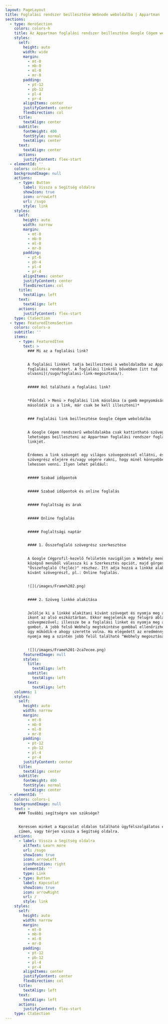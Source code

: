 ```yaml
---
layout: PageLayout
title: Foglalási rendszer beillesztése Webnode weboldalba | Appartman
sections:
  - type: HeroSection
    colors: colors-h
    title: Az Appartman foglalási rendszer beillesztése Google Cégem weboldalba
    styles:
      self:
        height: auto
        width: wide
        margin:
          - mt-0
          - mb-0
          - ml-0
          - mr-0
        padding:
          - pt-12
          - pb-12
          - pl-4
          - pr-4
        alignItems: center
        justifyContent: center
        flexDirection: col
      title:
        textAlign: center
      subtitle:
        fontWeight: 400
        fontStyle: normal
        textAlign: center
      text:
        textAlign: center
      actions:
        justifyContent: flex-start
  - elementId: ''
    colors: colors-a
    backgroundImage: null
    actions:
      - type: Button
        label: Vissza a Segítség oldalra
        showIcon: true
        icon: arrowLeft
        url: /sugo
        style: link
    styles:
      self:
        height: auto
        width: narrow
        margin:
          - mt-0
          - mb-0
          - ml-0
          - mr-0
        padding:
          - pt-6
          - pb-4
          - pl-4
          - pr-4
        alignItems: center
        justifyContent: center
        flexDirection: col
      title:
        textAlign: left
      text:
        textAlign: left
      actions:
        justifyContent: flex-start
    type: CtaSection
  - type: FeaturedItemsSection
    colors: colors-a
    subtitle: ''
    items:
      - type: FeaturedItem
        text: >
          ### Mi az a foglalási link?


          A foglalási linkkel tudja beilleszteni a weboldaladba az Appartman
          foglalási rendszert. A foglalási linkről bővebben [itt tud
          olvasni](/sugo/foglalasi-link-megosztasa/).


          ##### Hol található a foglalási link?


          *Főoldal > Menü > Foglalási link másolása (a gomb megnyomására
          másolódik is a link, már csak be kell illeszteni)*


          ### Foglalási link beillesztése Google Cégem weboldalba


          A Google Cégem rendszerű weboldalakba csak kattintható szövegként
          lehetséges beilleszteni az Appartman foglalási rendszer foglalási
          linkjét.


          Érdemes a link szövegét egy világos szövegezéssel ellátni, és a
          szövegrész elejére és/vagy végére rakni, hogy minél könnyebben észre
          lehessen venni. Ilyen lehet például:


          ##### Szabad időpontok


          ##### Szabad időpontok és online foglalás


          ##### Foglaltság és árak


          ##### Online foglalás


          ##### Foglaltsági naptár


          #### 1. Összefoglaló szövegrész szerkesztése


          A Google Cégprofil-kezelő felületén navigáljon a Webhely menüpontba, a
          középső menüből válassza ki a Szerkesztés opciót, majd görgessen le az
          "Összefoglaló (fejléc)" részhez. Itt adja hozzá a linkké alakítani
          kívánt szövegrészt, pl.: Online foglalás.


          ![](/images/Frame%202.png)


          #### 2. Szöveg linkké alakítása


          Jelölje ki a linkké alakítani kívánt szöveget és nyomja meg a kis link
          ikont az alsó eszköztárban. Ekkor megjelenik egy felugró ablak egy
          szövegmezővel; illessze be a foglalási linket és nyomja meg az "OK"
          gombot. A jobb felső Webhely megtekintése gombbal ellenőrizheti, hogy
          úgy működik-e ahogy szerette volna. Ha elégedett az eredménnyel,
          nyomja meg a szintén jobb felül található "Webhely megosztása" gombot.


          ![](/images/Frame%201-2ca7ecee.png)
        featuredImage: null
        styles:
          title:
            textAlign: left
          subtitle:
            textAlign: left
          text:
            textAlign: left
    columns: 1
    styles:
      self:
        height: auto
        width: narrow
        margin:
          - mt-0
          - mb-0
          - ml-0
          - mr-0
        padding:
          - pt-12
          - pb-12
          - pl-4
          - pr-4
        justifyContent: center
      title:
        textAlign: center
      subtitle:
        fontWeight: 400
        fontStyle: normal
        textAlign: center
  - elementId: ''
    colors: colors-i
    backgroundImage: null
    text: >
      ### További segítségre van szüksége?


      Keressen minket a Kapcsolat oldalon található ügyfélszolgálatos email
      címen, vagy térjen vissza a Segítség oldalra.
    actions:
      - label: Vissza a Segítség oldalra
        altText: Learn more
        url: /sugo
        showIcon: true
        icon: arrowLeft
        iconPosition: right
        elementId: ''
        type: Link
      - type: Button
        label: Kapcsolat
        showIcon: true
        icon: arrowRight
        url: /
        style: link
    styles:
      self:
        height: auto
        width: narrow
        margin:
          - mt-0
          - mb-0
          - ml-0
          - mr-0
        padding:
          - pt-12
          - pb-12
          - pl-4
          - pr-4
        alignItems: center
        justifyContent: center
        flexDirection: col
      title:
        textAlign: left
      text:
        textAlign: left
      actions:
        justifyContent: flex-start
    type: CtaSection
---
```

